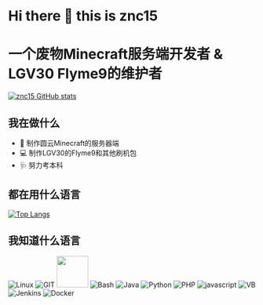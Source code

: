 # Hi there 👋 this is znc15
# 一个废物Minecraft服务端开发者 & LGV30 Flyme9的维护者
[![znc15 GitHub stats](https://github-readme-stats.vercel.app/api?username=znc15&show_icons=true&include_all_commits=true&theme=tokyonight)](https://github.com/znc15)
## 我在做什么
- 📱 制作圆云Minecraft的服务器端
- 💻 制作LGV30的Flyme9和其他刷机包
- 🩺 努力考本科

## 都在用什么语言
[![Top Langs](https://github-readme-stats.vercel.app/api/top-langs/?username=erfanoabdi&layout=compact&langs_count=10&theme=tokyonight)](https://github.com/znc15)

## 我知道什么语言
![Linux](https://www.vectorlogo.zone/logos/linux/linux-icon.svg)
![GIT](https://www.vectorlogo.zone/logos/git-scm/git-scm-icon.svg)
<img src="https://github.com/isocpp/logos/raw/master/cpp_logo.svg" width="64">
![Bash](https://www.vectorlogo.zone/logos/gnu_bash/gnu_bash-icon.svg)
![Java](https://www.vectorlogo.zone/logos/java/java-icon.svg)
![Python](https://www.vectorlogo.zone/logos/python/python-icon.svg)
![PHP](https://www.vectorlogo.zone/logos/php/php-icon.svg)
![javascript](https://www.vectorlogo.zone/logos/javascript/javascript-icon.svg)
![VB](https://www.vectorlogo.zone/logos/microsoft_vb/microsoft_vb-icon.svg)
![Jenkins](https://www.vectorlogo.zone/logos/jenkins/jenkins-icon.svg)
![Docker](https://www.vectorlogo.zone/logos/docker/docker-icon.svg)
